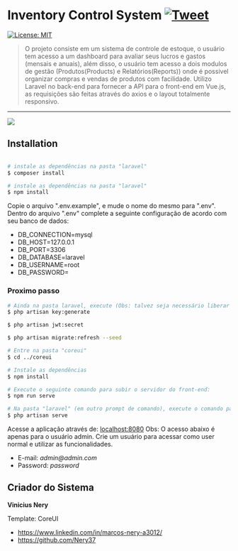 # Inventory Control System [![Tweet](https://img.shields.io/twitter/url/http/shields.io.svg?style=social&logo=twitter)](https://twitter.com/intent/tweet?text=CoreUI%20-%20Free%20Bootstrap%204%20Admin%20Template%20&url=https://coreui.io&hashtags=bootstrap,admin,template,dashboard,panel,free,angular,react,vue)

[![License: MIT](https://img.shields.io/badge/License-MIT-yellow.svg)](https://opensource.org/licenses/MIT)

> O projeto consiste em um sistema de controle de estoque, o usuário tem acesso a um dashboard para avaliar seus lucros e gastos (mensais e anuais), além disso, o usuário tem acesso a dois modulos de gestão (Produtos(Products) e Relatórios(Reports)) onde é possivel organizar compras e vendas de produtos com facilidade. Utilizo Laravel no back-end para fornecer a API para o front-end em Vue.js, as requisições são feitas através do axios e o layout totalmente responsivo.
<hr>
<img src="amostragem5.gif" />

## Installation

``` bash

# instale as dependências na pasta "laravel"
$ composer install

# instale as dependências na pasta "laravel"
$ npm install
```

Copie o arquivo ".env.example", e mude o nome do mesmo para ".env".
Dentro do arquivo ".env" complete a seguinte configuração de acordo com seu banco de dados:

* DB_CONNECTION=mysql
* DB_HOST=127.0.0.1
* DB_PORT=3306
* DB_DATABASE=laravel
* DB_USERNAME=root
* DB_PASSWORD=

### Proximo passo

``` bash
# Ainda na pasta laravel, execute (Obs: talvez seja necessário liberar algumas extensões no seu php.ini):
$ php artisan key:generate

$ php artisan jwt:secret

$ php artisan migrate:refresh --seed

```

```bash
# Entre na pasta "coreui"
$ cd ../coreui

# Instale as dependências
$ npm install

# Execute o seguinte comando para subir o servidor do front-end:
$ npm run serve

```

``` bash
# Na pasta "laravel" (em outro prompt de comando), execute o comando para subir o servidor do back-end:
$ php artisan serve

```

Acesse a aplicação através de: [localhost:8080](localhost:8080)
Obs: O acesso abaixo é apenas para o usuário admin. Crie um usuário para acessar como user normal e utilizar as funcionalidades. 

* E-mail: _admin@admin.com_
* Password: _password_

## Criador do Sistema

**Vinicius Nery**

Template: CoreUI

* <https://www.linkedin.com/in/marcos-nery-a3012/>
* <https://github.com/Nery37>



